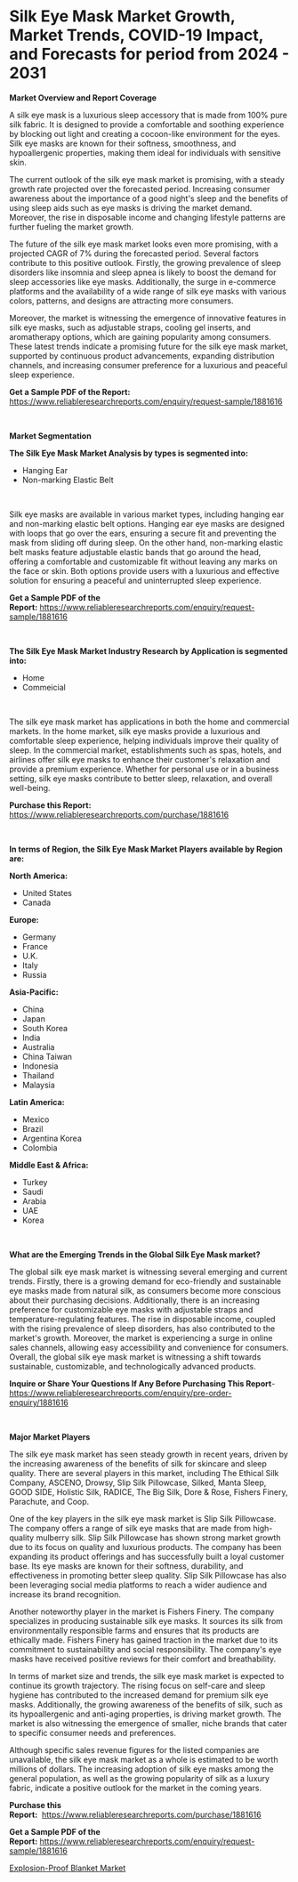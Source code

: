 <p><h1>Silk Eye Mask Market Growth, Market Trends, COVID-19 Impact, and Forecasts for period from 2024 - 2031</h1></p><p><strong>Market Overview and Report Coverage</strong></p>
<p><p>A silk eye mask is a luxurious sleep accessory that is made from 100% pure silk fabric. It is designed to provide a comfortable and soothing experience by blocking out light and creating a cocoon-like environment for the eyes. Silk eye masks are known for their softness, smoothness, and hypoallergenic properties, making them ideal for individuals with sensitive skin.</p><p>The current outlook of the silk eye mask market is promising, with a steady growth rate projected over the forecasted period. Increasing consumer awareness about the importance of a good night's sleep and the benefits of using sleep aids such as eye masks is driving the market demand. Moreover, the rise in disposable income and changing lifestyle patterns are further fueling the market growth.</p><p>The future of the silk eye mask market looks even more promising, with a projected CAGR of 7% during the forecasted period. Several factors contribute to this positive outlook. Firstly, the growing prevalence of sleep disorders like insomnia and sleep apnea is likely to boost the demand for sleep accessories like eye masks. Additionally, the surge in e-commerce platforms and the availability of a wide range of silk eye masks with various colors, patterns, and designs are attracting more consumers.</p><p>Moreover, the market is witnessing the emergence of innovative features in silk eye masks, such as adjustable straps, cooling gel inserts, and aromatherapy options, which are gaining popularity among consumers. These latest trends indicate a promising future for the silk eye mask market, supported by continuous product advancements, expanding distribution channels, and increasing consumer preference for a luxurious and peaceful sleep experience.</p></p>
<p><strong>Get a Sample PDF of the Report:</strong> <a href="https://www.reliableresearchreports.com/enquiry/request-sample/1881616">https://www.reliableresearchreports.com/enquiry/request-sample/1881616</a></p>
<p>&nbsp;</p>
<p><strong>Market Segmentation</strong></p>
<p><strong>The Silk Eye Mask Market Analysis by types is segmented into:</strong></p>
<p><ul><li>Hanging Ear</li><li>Non-marking Elastic Belt</li></ul></p>
<p>&nbsp;</p>
<p><p>Silk eye masks are available in various market types, including hanging ear and non-marking elastic belt options. Hanging ear eye masks are designed with loops that go over the ears, ensuring a secure fit and preventing the mask from sliding off during sleep. On the other hand, non-marking elastic belt masks feature adjustable elastic bands that go around the head, offering a comfortable and customizable fit without leaving any marks on the face or skin. Both options provide users with a luxurious and effective solution for ensuring a peaceful and uninterrupted sleep experience.</p></p>
<p><strong>Get a Sample PDF of the Report:</strong>&nbsp;<a href="https://www.reliableresearchreports.com/enquiry/request-sample/1881616">https://www.reliableresearchreports.com/enquiry/request-sample/1881616</a></p>
<p>&nbsp;</p>
<p><strong>The Silk Eye Mask Market Industry Research by Application is segmented into:</strong></p>
<p><ul><li>Home</li><li>Commeicial</li></ul></p>
<p>&nbsp;</p>
<p><p>The silk eye mask market has applications in both the home and commercial markets. In the home market, silk eye masks provide a luxurious and comfortable sleep experience, helping individuals improve their quality of sleep. In the commercial market, establishments such as spas, hotels, and airlines offer silk eye masks to enhance their customer's relaxation and provide a premium experience. Whether for personal use or in a business setting, silk eye masks contribute to better sleep, relaxation, and overall well-being.</p></p>
<p><strong>Purchase this Report:</strong>&nbsp; <a href="https://www.reliableresearchreports.com/purchase/1881616">https://www.reliableresearchreports.com/purchase/1881616</a></p>
<p>&nbsp;</p>
<p><strong>In terms of Region, the Silk Eye Mask Market Players available by Region are:</strong></p>
<p>
    <p> <strong> North America: </strong>
        <ul>
            <li>United States</li>
            <li>Canada</li>
        </ul>
        </p> 
    <p> <strong> Europe: </strong>
        <ul>
            <li>Germany</li>
            <li>France</li>
            <li>U.K.</li>
            <li>Italy</li>
            <li>Russia</li>
        </ul>
        </p> 
    <p> <strong> Asia-Pacific: </strong>
        <ul>
            <li>China</li>
            <li>Japan</li>
            <li>South Korea</li>
            <li>India</li>
            <li>Australia</li>
            <li>China Taiwan</li>
            <li>Indonesia</li>
            <li>Thailand</li>
            <li>Malaysia</li>
        </ul>
        </p> 
    <p> <strong> Latin America: </strong>
        <ul>
            <li>Mexico</li>
            <li>Brazil</li>
            <li>Argentina Korea</li>
            <li>Colombia</li>
        </ul>
        </p> 
    <p> <strong> Middle East & Africa: </strong>
        <ul>
            <li>Turkey</li>
            <li>Saudi</li>
            <li>Arabia</li>
            <li>UAE</li>
            <li>Korea</li>
        </ul>
    </p>
    </p>
<p>&nbsp;</p>
<p><strong>What are the Emerging Trends in the Global Silk Eye Mask market?</strong></p>
<p><p>The global silk eye mask market is witnessing several emerging and current trends. Firstly, there is a growing demand for eco-friendly and sustainable eye masks made from natural silk, as consumers become more conscious about their purchasing decisions. Additionally, there is an increasing preference for customizable eye masks with adjustable straps and temperature-regulating features. The rise in disposable income, coupled with the rising prevalence of sleep disorders, has also contributed to the market's growth. Moreover, the market is experiencing a surge in online sales channels, allowing easy accessibility and convenience for consumers. Overall, the global silk eye mask market is witnessing a shift towards sustainable, customizable, and technologically advanced products.</p></p>
<p><strong>Inquire or Share Your Questions If Any Before Purchasing This Report</strong>- <a href="https://www.reliableresearchreports.com/enquiry/pre-order-enquiry/1881616">https://www.reliableresearchreports.com/enquiry/pre-order-enquiry/1881616</a></p>
<p>&nbsp;</p>
<p><strong>Major Market Players</strong></p>
<p><p>The silk eye mask market has seen steady growth in recent years, driven by the increasing awareness of the benefits of silk for skincare and sleep quality. There are several players in this market, including The Ethical Silk Company, ASCENO, Drowsy, Slip Silk Pillowcase, Silked, Manta Sleep, GOOD SIDE, Holistic Silk, RADICE, The Big Silk, Dore & Rose, Fishers Finery, Parachute, and Coop.</p><p>One of the key players in the silk eye mask market is Slip Silk Pillowcase. The company offers a range of silk eye masks that are made from high-quality mulberry silk. Slip Silk Pillowcase has shown strong market growth due to its focus on quality and luxurious products. The company has been expanding its product offerings and has successfully built a loyal customer base. Its eye masks are known for their softness, durability, and effectiveness in promoting better sleep quality. Slip Silk Pillowcase has also been leveraging social media platforms to reach a wider audience and increase its brand recognition.</p><p>Another noteworthy player in the market is Fishers Finery. The company specializes in producing sustainable silk eye masks. It sources its silk from environmentally responsible farms and ensures that its products are ethically made. Fishers Finery has gained traction in the market due to its commitment to sustainability and social responsibility. The company's eye masks have received positive reviews for their comfort and breathability.</p><p>In terms of market size and trends, the silk eye mask market is expected to continue its growth trajectory. The rising focus on self-care and sleep hygiene has contributed to the increased demand for premium silk eye masks. Additionally, the growing awareness of the benefits of silk, such as its hypoallergenic and anti-aging properties, is driving market growth. The market is also witnessing the emergence of smaller, niche brands that cater to specific consumer needs and preferences.</p><p>Although specific sales revenue figures for the listed companies are unavailable, the silk eye mask market as a whole is estimated to be worth millions of dollars. The increasing adoption of silk eye masks among the general population, as well as the growing popularity of silk as a luxury fabric, indicate a positive outlook for the market in the coming years.</p></p>
<p><strong>Purchase this Report:</strong>&nbsp;&nbsp;<a href="https://www.reliableresearchreports.com/purchase/1881616">https://www.reliableresearchreports.com/purchase/1881616</a></p>
<p></p>
<p><strong>Get a Sample PDF of the Report:</strong>&nbsp;<a href="https://www.reliableresearchreports.com/enquiry/request-sample/1881616">https://www.reliableresearchreports.com/enquiry/request-sample/1881616</a></p>
<p><p><a href="https://github.com/melchekhinf/Market-Research-Report-List-2/blob/main/explosion-proof-blanket-market.md">Explosion-Proof Blanket Market</a></p></p>